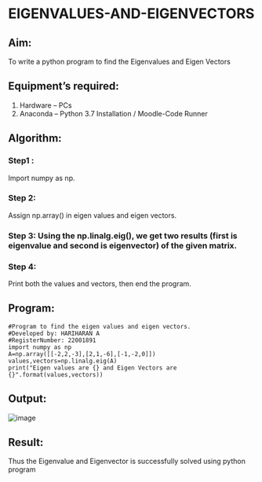 # EIGENVALUES-AND-EIGENVECTORS
## Aim:
To write a python program to find the Eigenvalues and Eigen Vectors
## Equipment’s required:
1. 	Hardware – PCs
2. 	Anaconda – Python 3.7 Installation / Moodle-Code Runner
## Algorithm:
### Step1 : 
Import numpy as np.
### Step 2: 
Assign np.array() in eigen values and eigen vectors.
### Step 3: Using the np.linalg.eig(),  we get two results (first is eigenvalue and second is eigenvector) of the given matrix.
### Step 4: 
Print both the values and vectors, then end the program.

## Program:
```
#Program to find the eigen values and eigen vectors.
#Developed by: HARIHARAN A
#RegisterNumber: 22001891
import numpy as np
A=np.array([[-2,2,-3],[2,1,-6],[-1,-2,0]])
values,vectors=np.linalg.eig(A)
print("Eigen values are {} and Eigen Vectors are {}".format(values,vectors))

```
## Output:
![image](https://user-images.githubusercontent.com/120353431/213846623-b89b95dd-e142-42cc-aa44-97a904860c34.png)

## Result:
Thus the Eigenvalue and Eigenvector is successfully solved using python program
